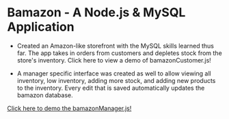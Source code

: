 # Bamazon - A Node.js & MySQL Application

* Created an Amazon-like storefront with the MySQL skills learned thus far. The app takes in orders from customers and depletes stock from the store's inventory. 
 Click here to view a demo of bamazonCustomer.js!
 
* A manager specific interface was created as well to allow viewing all inventory, low inventory, adding more stock, and adding new products to the inventory. Every edit that is saved automatically updates the bamazon database.

[Click here to demo the bamazonManager.js!](https://www.youtube.com/watch?v=aURXbVDltV0&feature=youtu.be)
